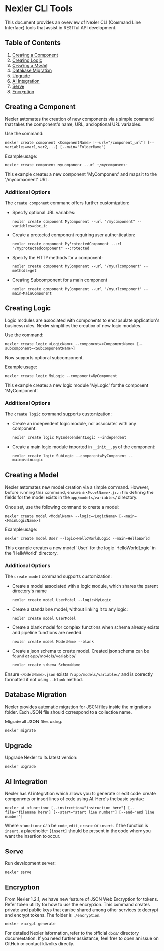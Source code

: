 # Nexler CLI Tools

This document provides an overview of Nexler CLI (Command Line Interface) tools that assist in RESTful API development. 

## Table of Contents
1. [Creating a Component](#creating-a-component)
2. [Creating Logic](#creating-logic)
3. [Creating a Model](#creating-a-model)
4. [Database Migration](#database-migration)
5. [Upgrade](#upgrade)
6. [AI Integration](#ai-integration)
7. [Serve](#serve)
8. [Encryption](#encryption)


## Creating a Component

Nexler automates the creation of new components via a simple command that takes the component's name, URL, and optional URL variables.

Use the command:

```shell
nexler create component <ComponentName> [--url="/component_url"] [--variables=var1,var2,...] [--main="FolderName"]
```

Example usage:

```shell
nexler create component MyComponent --url "/mycomponent"
```

This example creates a new component 'MyComponent' and maps it to the '/mycomponent' URL.

### Additional Options

The `create component` command offers further customization:

- Specify optional URL variables:

    ```shell
    nexler create component MyComponent --url "/mycomponent" --variables=doc,id
    ```

- Create a protected component requiring user authentication:

    ```shell
    nexler create component MyProtectedComponent --url "/myprotectedcomponent" --protected
    ```

- Specify the HTTP methods for a component:

    ```shell
    nexler create component MyComponent --url "/myurlcomponent" --methods=get
    ```
- Creating Subcomponent for a main component

    ```shell
  nexler create component MyComponent --url "/myurlcomponent" --main=MainComponent
  ```
## Creating Logic

Logic modules are associated with components to encapsulate application's business rules. Nexler simplifies the creation of new logic modules.

Use the command:

```shell
nexler create logic <LogicName> --component=<ComponentName> [--subcomponent=<SubComponentName>]
```

Now supports optional subcomponent.

Example usage:

```shell
nexler create logic MyLogic --component=MyComponent
```

This example creates a new logic module 'MyLogic' for the component 'MyComponent'.

### Additional Options

The `create logic` command supports customization:

- Create an independent logic module, not associated with any component:

    ```shell
    nexler create logic MyIndependentLogic --independent
    ```
    
- Create a main logic module imported in `__init__.py` of the component:

    ```shell
    nexler create logic SubLogic --component=MyComponent --main=MainLogic
    ```
    
## Creating a Model

Nexler automates new model creation via a simple command. However, before running this command, ensure a `<ModelName>.json` file defining the fields for the model exists in the `app/models/variables/` directory.

Once set, use the following command to create a model:

```shell
nexler create model <ModelName> --logic=<LogicName> [--main=<MainLogicName>]
```

Example usage:

```shell
nexler create model User --logic=HelloWorldLogic --main=HelloWorld
```

This example creates a new model 'User' for the logic 'HelloWorldLogic' in the 'HelloWorld' directory.

### Additional Options

The `create model` command supports customization:

- Create a model associated with a logic module, which shares the parent directory's name:

    ```shell
    nexler create model UserModel --logic=MyLogic
    ```

- Create a standalone model, without linking it to any logic:

    ```shell
    nexler create model UserModel
    ```

- Create a blank model for complex functions when schema already exists and pipeline functions are needed.

  ```shell
  nexler create model ModelName --blank
  ```
  
- Create a json schema to create model. Created json schema can be found at app/models/variables/

  ```shell
  nexler create schema SchemaName
  ```

Ensure `<ModelName>.json` exists in `app/models/variables/` and is correctly formatted if not using `--blank` method.

## Database Migration

Nexler provides automatic migration for JSON files inside the migrations folder. 
Each JSON file should correspond to a collection name.

Migrate all JSON files using:

```shell
nexler migrate
```

## Upgrade

Upgrade Nexler to its latest version:

```shell
nexler upgrade
```

## AI Integration

Nexler has AI integration which allows you to generate or edit code, create components or insert lines of code using AI. Here's the basic syntax:

```shell
nexler ai <function> [--instruction="instruction here"] [--file="filename here"] [--start="start line number"] [--end="end line number"]
```

Where `<function>` can be `code`, `edit`, `create` or `insert`. If the function is `insert`, a placeholder `[insert]` should be present in the code where you want the insertion to occur.

## Serve

Run development server:

```shell
nexler serve
```
## Encryption

From Nexler 1.2.1, we have new feature of JSON Web Encryption for tokens. Refer token utility for how to use the encryption. This command creates private and public keys that can be shared among other services to decrypt and encrypt tokens. The folder is `./encryption`.

```shell
nexler encrypt generate
```

For detailed Nexler information, refer to the official `docs/` directory documentation. If you need further assistance, feel free to open an issue on GitHub or contact klivolks directly.

